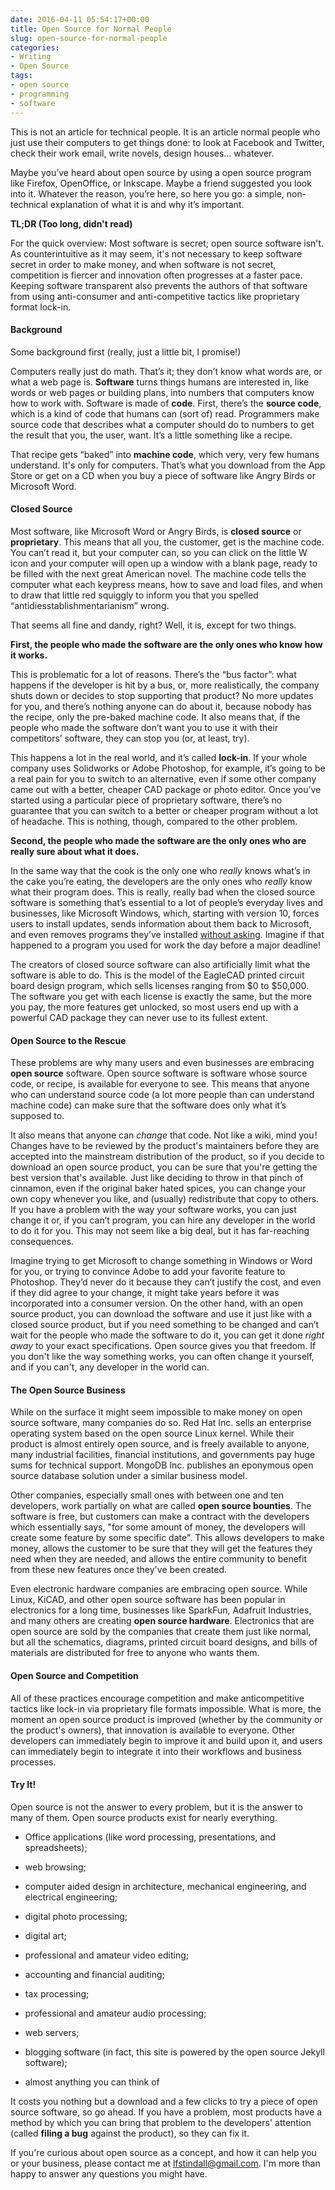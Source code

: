 ```yaml
---
date: 2016-04-11 05:54:17+00:00
title: Open Source for Normal People
slug: open-source-for-normal-people
categories:
- Writing
- Open Source
tags:
- open source
- programming
- software
---
```


This is not an article for technical people. It is an article normal people who just use their computers to get things done: to look at Facebook and Twitter, check their work email, write novels, design houses… whatever.

Maybe you’ve heard about open source by using a open source program like Firefox, OpenOffice, or Inkscape. Maybe a friend suggested you look into it. Whatever the reason, you’re here, so here you go: a simple, non-technical explanation of what it is and why it’s important.

**TL;DR (Too long, didn't read)**

For the quick overview: Most software is secret; open source software isn't. As counterintuitive as it may seem, it's not necessary to keep software secret in order to make money, and when software is not secret, competition is fiercer and innovation often progresses at a faster pace. Keeping software transparent also prevents the authors of that software from using anti-consumer and anti-competitive tactics like proprietary format lock-in.

<!-- more -->

#### Background

Some background first (really, just a little bit, I promise!)

Computers really just do math. That’s it; they don’t know what words are, or what a web page is. **Software** turns things humans are interested in, like words or web pages or building plans, into numbers that computers know how to work with. Software is made of **code**. First, there’s the **source code**, which is a kind of code that humans can (sort of) read. Programmers make source code that describes what a computer should do to numbers to get the result that you, the user, want. It’s a little something like a recipe.

That recipe gets “baked” into **machine code**, which very, very few humans understand. It's only for computers. That’s what you download from the App Store or get on a CD when you buy a piece of software like Angry Birds or Microsoft Word.

#### Closed Source

Most software, like Microsoft Word or Angry Birds, is **closed source** or **proprietary**. This means that all you, the customer, get is the machine code. You can’t read it, but your computer can, so you can click on the little W icon and your computer will open up a window with a blank page, ready to be filled with the next great American novel. The machine code tells the computer what each keypress means, how to save and load files, and when to draw that little red squiggly to inform you that you spelled “antidiesstablishmentarianism” wrong.

That seems all fine and dandy, right? Well, it is, except for two things.

**First, the people who made the software are the only ones who know how it works.**

This is problematic for a lot of reasons. There’s the “bus factor”: what happens if the developer is hit by a bus, or, more realistically, the company shuts down or decides to stop supporting that product? No more updates for you, and there’s nothing anyone can do about it, because nobody has the recipe, only the pre-baked machine code. It also means that, if the people who made the software don’t want you to use it with their competitors’ software, they can stop you (or, at least, try).

This happens a lot in the real world, and it’s called **lock-in**. If your whole company uses Solidworks or Adobe Photoshop, for example, it’s going to be a real pain for you to switch to an alternative, even if some other company came out with a better, cheaper CAD package or photo editor. Once you’ve started using a particular piece of proprietary software, there’s no guarantee that you can switch to a better or cheaper program without a lot of headache. This is nothing, though, compared to the other problem.

**Second, the people who made the software are the only ones who are really sure about what it does.**

In the same way that the cook is the only one who _really_ knows what’s in the cake you’re eating, the developers are the only ones who _really_ know what their program does. This is really, really bad when the closed source software is something that’s essential to a lot of people’s everyday lives and businesses, like Microsoft Windows, which, starting with version 10, forces users to install updates, sends information about them back to Microsoft, and even removes programs they’ve installed [without asking](http://www.makeuseof.com/tag/x-programs-windows-10-may-remove-device/). Imagine if that happened to a program you used for work the day before a major deadline!

The creators of closed source software can also artificially limit what the software is able to do. This is the model of the EagleCAD printed circuit board design program, which sells licenses ranging from $0 to $50,000. The software you get with each license is exactly the same, but the more you pay, the more features get unlocked, so most users end up with a powerful CAD package they can never use to its fullest extent.

#### Open Source to the Rescue

These problems are why many users and even businesses are embracing **open source** software. Open source software is software whose source code, or recipe, is available for everyone to see. This means that anyone who can understand source code (a lot more people than can understand machine code) can make sure that the software does only what it’s supposed to.

It also means that anyone can _change_ that code. Not like a wiki, mind you ! Changes have to be reviewed by the product's maintainers before they are accepted into the mainstream distribution of the product, so if you decide to download an open source product, you can be sure that you're getting the best version that's available. Just like deciding to throw in that pinch of cinnamon, even if the original baker hated spices,  you can change your own copy whenever you like, and (usually) redistribute that copy to others. If you have a problem with the way your software works, you can just change it or, if you can’t program, you can hire any developer in the world to do it for you. This may not seem like a big deal, but it has far-reaching consequences.

Imagine trying to get Microsoft to change something in Windows or Word for you, or trying to convince Adobe to add your favorite feature to Photoshop. They’d never do it because they can’t justify the cost, and even if they did agree to your change, it might take years before it was incorporated into a consumer version. On the other hand, with an open source product, you can download the software and use it just like with a closed source product, but if you need something to be changed and can’t wait for the people who made the software to do it, you can get it done _right away_ to your exact specifications. Open source gives you that freedom. If you don't like the way something works, you can often change it yourself, and if you can't, any developer in the world can.


#### The Open Source Business

While on the surface it might seem impossible to make money on open source software, many companies do so. Red Hat Inc. sells an enterprise operating system based on the open source Linux kernel. While their product is almost entirely open source, and is freely available to anyone, many industrial facilities, financial institutions, and governments pay huge sums for technical support. MongoDB Inc. publishes an eponymous open source database solution under a similar business model.

Other companies, especially small ones with between one and ten developers, work partially on what are called **open source bounties**. The software is free, but customers can make a contract with the developers which essentially says, "for some amount of money, the developers will create some feature by some specific date". This allows developers to make money, allows the customer to be sure that they will get the features they need when they are needed, and allows the entire community to benefit from these new features once they've been created.

Even electronic hardware companies are embracing open source. While Linux, KiCAD, and other open source software has been popular in electronics for a long time, businesses like SparkFun, Adafruit Industries, and many others are creating **open source hardware**. Electronics that are open source are sold by the companies that create them just like normal, but all the schematics, diagrams, printed circuit board designs, and bills of materials are distributed for free to anyone who wants them.

#### Open Source and Competition

All of these practices encourage competition and make anticompetitive tactics like lock-in via proprietary file formats impossible. What is more, the moment an open source product is improved (whether by the community or the product's owners), that innovation is available to everyone. Other developers can immediately begin to improve it and build upon it, and users can immediately begin to integrate it into their workflows and business processes.

#### Try It!

Open source is not the answer to every problem, but it is the answer to many of them. Open source products exist for nearly everything.

  * Office applications (like word processing, presentations, and spreadsheets);

  * web browsing;
 	
  * computer aided design in architecture, mechanical engineering, and electrical engineering;
 	
  * digital photo processing;
 	
  * digital art;
 	
  * professional and amateur video editing;
 	
  * accounting and financial auditing;
 	
  * tax processing;
 	
  * professional and amateur audio processing;
 	
  * web servers;
 	
  * blogging software (in fact, this site is powered by the open source Jekyll software);
 	
  * almost anything you can think of


It costs you nothing but a download and a few clicks to try a piece of open source software, so go ahead. If you have a problem, most products have a method by which you can bring that problem to the developers' attention (called **filing a bug** against the product), so they can fix it.

If you're curious about open source as a concept, and how it can help you or your business, please contact me at lfstindall@gmail.com. I'm more than happy to answer any questions you might have.
